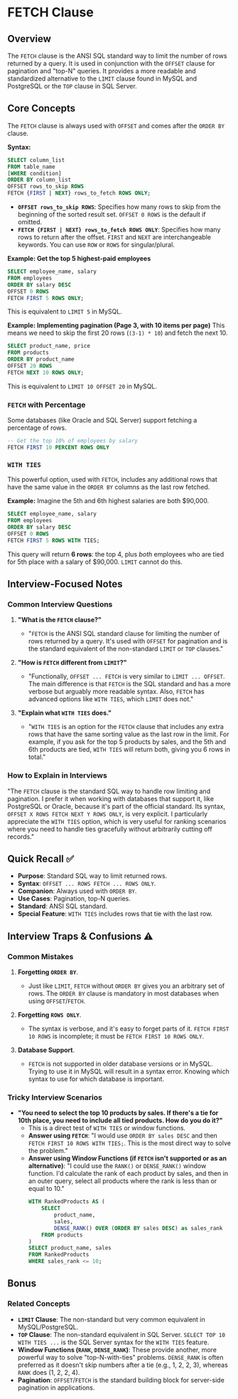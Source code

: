 # FETCH Clause

## Overview
The `FETCH` clause is the ANSI SQL standard way to limit the number of rows returned by a query. It is used in conjunction with the `OFFSET` clause for pagination and "top-N" queries. It provides a more readable and standardized alternative to the `LIMIT` clause found in MySQL and PostgreSQL or the `TOP` clause in SQL Server.

## Core Concepts

The `FETCH` clause is always used with `OFFSET` and comes after the `ORDER BY` clause.

**Syntax:**
```sql
SELECT column_list
FROM table_name
[WHERE condition]
ORDER BY column_list
OFFSET rows_to_skip ROWS
FETCH {FIRST | NEXT} rows_to_fetch ROWS ONLY;
```

-   **`OFFSET rows_to_skip ROWS`**: Specifies how many rows to skip from the beginning of the sorted result set. `OFFSET 0 ROWS` is the default if omitted.
-   **`FETCH {FIRST | NEXT} rows_to_fetch ROWS ONLY`**: Specifies how many rows to return after the offset. `FIRST` and `NEXT` are interchangeable keywords. You can use `ROW` or `ROWS` for singular/plural.

**Example: Get the top 5 highest-paid employees**
```sql
SELECT employee_name, salary
FROM employees
ORDER BY salary DESC
OFFSET 0 ROWS
FETCH FIRST 5 ROWS ONLY;
```
This is equivalent to `LIMIT 5` in MySQL.

**Example: Implementing pagination (Page 3, with 10 items per page)**
This means we need to skip the first 20 rows (`(3-1) * 10`) and fetch the next 10.
```sql
SELECT product_name, price
FROM products
ORDER BY product_name
OFFSET 20 ROWS
FETCH NEXT 10 ROWS ONLY;
```
This is equivalent to `LIMIT 10 OFFSET 20` in MySQL.

### `FETCH` with Percentage
Some databases (like Oracle and SQL Server) support fetching a percentage of rows.
```sql
-- Get the top 10% of employees by salary
FETCH FIRST 10 PERCENT ROWS ONLY
```

### `WITH TIES`
This powerful option, used with `FETCH`, includes any additional rows that have the same value in the `ORDER BY` columns as the last row fetched.

**Example:**
Imagine the 5th and 6th highest salaries are both $90,000.
```sql
SELECT employee_name, salary
FROM employees
ORDER BY salary DESC
OFFSET 0 ROWS
FETCH FIRST 5 ROWS WITH TIES;
```
This query will return **6 rows**: the top 4, plus *both* employees who are tied for 5th place with a salary of $90,000. `LIMIT` cannot do this.

## Interview-Focused Notes

### Common Interview Questions

1.  **"What is the `FETCH` clause?"**
    -   "`FETCH` is the ANSI SQL standard clause for limiting the number of rows returned by a query. It's used with `OFFSET` for pagination and is the standard equivalent of the non-standard `LIMIT` or `TOP` clauses."

2.  **"How is `FETCH` different from `LIMIT`?"**
    -   "Functionally, `OFFSET ... FETCH` is very similar to `LIMIT ... OFFSET`. The main difference is that `FETCH` is the SQL standard and has a more verbose but arguably more readable syntax. Also, `FETCH` has advanced options like `WITH TIES`, which `LIMIT` does not."

3.  **"Explain what `WITH TIES` does."**
    -   "`WITH TIES` is an option for the `FETCH` clause that includes any extra rows that have the same sorting value as the last row in the limit. For example, if you ask for the top 5 products by sales, and the 5th and 6th products are tied, `WITH TIES` will return both, giving you 6 rows in total."

### How to Explain in Interviews
"The `FETCH` clause is the standard SQL way to handle row limiting and pagination. I prefer it when working with databases that support it, like PostgreSQL or Oracle, because it's part of the official standard. Its syntax, `OFFSET X ROWS FETCH NEXT Y ROWS ONLY`, is very explicit. I particularly appreciate the `WITH TIES` option, which is very useful for ranking scenarios where you need to handle ties gracefully without arbitrarily cutting off records."

## Quick Recall ✅

-   **Purpose**: Standard SQL way to limit returned rows.
-   **Syntax**: `OFFSET ... ROWS FETCH ... ROWS ONLY`.
-   **Companion**: Always used with `ORDER BY`.
-   **Use Cases**: Pagination, top-N queries.
-   **Standard**: ANSI SQL standard.
-   **Special Feature**: `WITH TIES` includes rows that tie with the last row.

## Interview Traps & Confusions ⚠️

### Common Mistakes

1.  **Forgetting `ORDER BY`**.
    -   Just like `LIMIT`, `FETCH` without `ORDER BY` gives you an arbitrary set of rows. The `ORDER BY` clause is mandatory in most databases when using `OFFSET`/`FETCH`.

2.  **Forgetting `ROWS ONLY`**.
    -   The syntax is verbose, and it's easy to forget parts of it. `FETCH FIRST 10 ROWS` is incomplete; it must be `FETCH FIRST 10 ROWS ONLY`.

3.  **Database Support**.
    -   `FETCH` is not supported in older database versions or in MySQL. Trying to use it in MySQL will result in a syntax error. Knowing which syntax to use for which database is important.

### Tricky Interview Scenarios

-   **"You need to select the top 10 products by sales. If there's a tie for 10th place, you need to include all tied products. How do you do it?"**
    -   This is a direct test of `WITH TIES` or window functions.
    -   **Answer using `FETCH`**: "I would use `ORDER BY sales DESC` and then `FETCH FIRST 10 ROWS WITH TIES;`. This is the most direct way to solve the problem."
    -   **Answer using Window Functions (if `FETCH` isn't supported or as an alternative)**: "I could use the `RANK()` or `DENSE_RANK()` window function. I'd calculate the rank of each product by sales, and then in an outer query, select all products where the rank is less than or equal to 10."
        ```sql
        WITH RankedProducts AS (
            SELECT
                product_name,
                sales,
                DENSE_RANK() OVER (ORDER BY sales DESC) as sales_rank
            FROM products
        )
        SELECT product_name, sales
        FROM RankedProducts
        WHERE sales_rank <= 10;
        ```

## Bonus

### Related Concepts
-   **`LIMIT` Clause**: The non-standard but very common equivalent in MySQL/PostgreSQL.
-   **`TOP` Clause**: The non-standard equivalent in SQL Server. `SELECT TOP 10 WITH TIES ...` is the SQL Server syntax for the `WITH TIES` feature.
-   **Window Functions (`RANK`, `DENSE_RANK`)**: These provide another, more powerful way to solve "top-N-with-ties" problems. `DENSE_RANK` is often preferred as it doesn't skip numbers after a tie (e.g., 1, 2, 2, 3), whereas `RANK` does (1, 2, 2, 4).
-   **Pagination**: `OFFSET`/`FETCH` is the standard building block for server-side pagination in applications.
